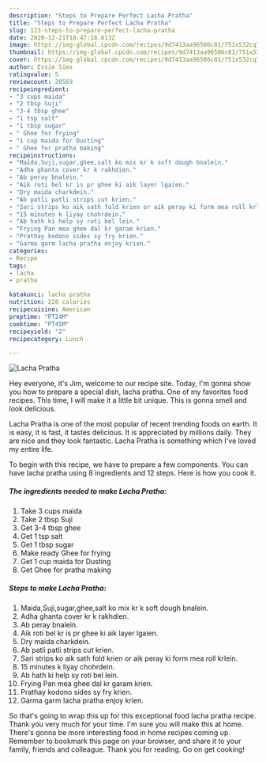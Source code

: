 ```yaml
---
description: "Steps to Prepare Perfect Lacha Pratha"
title: "Steps to Prepare Perfect Lacha Pratha"
slug: 123-steps-to-prepare-perfect-lacha-pratha
date: 2020-12-21T18:47:18.013Z
image: https://img-global.cpcdn.com/recipes/9d7413aa96586c81/751x532cq70/lacha-pratha-recipe-main-photo.jpg
thumbnail: https://img-global.cpcdn.com/recipes/9d7413aa96586c81/751x532cq70/lacha-pratha-recipe-main-photo.jpg
cover: https://img-global.cpcdn.com/recipes/9d7413aa96586c81/751x532cq70/lacha-pratha-recipe-main-photo.jpg
author: Essie Sims
ratingvalue: 5
reviewcount: 28569
recipeingredient:
- "3 cups maida"
- "2 tbsp Suji"
- "3-4 tbsp ghee"
- "1 tsp salt"
- "1 tbsp sugar"
- " Ghee for frying"
- "1 cup maida for Dusting"
- " Ghee for pratha making"
recipeinstructions:
- "Maida,Suji,sugar,ghee,salt ko mix kr k soft dough bnalein."
- "Adha ghanta cover kr k rakhdien."
- "Ab peray bnalein."
- "Aik roti bel kr is pr ghee ki aik layer lgaien."
- "Dry maida charkdein."
- "Ab patli patli strips cut krien."
- "Sari strips ko aik sath fold krien or aik peray ki form mea roll krlein."
- "15 minutes k liyay chohrdein."
- "Ab hath ki help sy roti bel lein."
- "Frying Pan mea ghee dal kr garam krien."
- "Prathay kodono sides sy fry krien."
- "Garma garm lacha pratha enjoy krien."
categories:
- Recipe
tags:
- lacha
- pratha

katakunci: lacha pratha 
nutrition: 228 calories
recipecuisine: American
preptime: "PT24M"
cooktime: "PT45M"
recipeyield: "2"
recipecategory: Lunch

---
```



![Lacha Pratha](https://img-global.cpcdn.com/recipes/9d7413aa96586c81/751x532cq70/lacha-pratha-recipe-main-photo.jpg)

Hey everyone, it's Jim, welcome to our recipe site. Today, I'm gonna show you how to prepare a special dish, lacha pratha. One of my favorites food recipes. This time, I will make it a little bit unique. This is gonna smell and look delicious.



Lacha Pratha is one of the most popular of recent trending foods on earth. It is easy, it is fast, it tastes delicious. It is appreciated by millions daily. They are nice and they look fantastic. Lacha Pratha is something which I've loved my entire life.


To begin with this recipe, we have to prepare a few components. You can have lacha pratha using 8 ingredients and 12 steps. Here is how you cook it.

<!--inarticleads1-->

##### The ingredients needed to make Lacha Pratha:

1. Take 3 cups maida
1. Take 2 tbsp Suji
1. Get 3-4 tbsp ghee
1. Get 1 tsp salt
1. Get 1 tbsp sugar
1. Make ready  Ghee for frying
1. Get 1 cup maida for Dusting
1. Get  Ghee for pratha making




<!--inarticleads2-->

##### Steps to make Lacha Pratha:

1. Maida,Suji,sugar,ghee,salt ko mix kr k soft dough bnalein.
1. Adha ghanta cover kr k rakhdien.
1. Ab peray bnalein.
1. Aik roti bel kr is pr ghee ki aik layer lgaien.
1. Dry maida charkdein.
1. Ab patli patli strips cut krien.
1. Sari strips ko aik sath fold krien or aik peray ki form mea roll krlein.
1. 15 minutes k liyay chohrdein.
1. Ab hath ki help sy roti bel lein.
1. Frying Pan mea ghee dal kr garam krien.
1. Prathay kodono sides sy fry krien.
1. Garma garm lacha pratha enjoy krien.




So that's going to wrap this up for this exceptional food lacha pratha recipe. Thank you very much for your time. I'm sure you will make this at home. There's gonna be more interesting food in home recipes coming up. Remember to bookmark this page on your browser, and share it to your family, friends and colleague. Thank you for reading. Go on get cooking!
